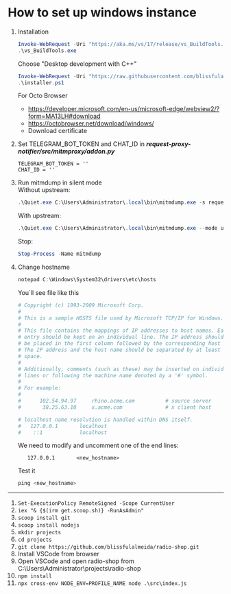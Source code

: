 # How to set up windows instance

1. Installation
   ```powershell
   Invoke-WebRequest -Uri "https://aka.ms/vs/17/release/vs_BuildTools.exe" -OutFile "vs_BuildTools.exe"
   .\vs_BuildTools.exe
   ```
   Choose "Desktop development with C++"
   ```powershell
   Invoke-WebRequest -Uri "https://raw.githubusercontent.com/blissfulalmeida/request-proxy-notifier/main/data/installer.ps1" -OutFile "installer.ps1"
   .\installer.ps1
   ```
   For Octo Browser<br>
   - https://developer.microsoft.com/en-us/microsoft-edge/webview2/?form=MA13LH#download
   - https://octobrowser.net/download/windows/
   - Download certificate

2. Set TELEGRAM_BOT_TOKEN and CHAT_ID in ***request-proxy-notifier/src/mitmproxy/addon.py***

   ```
   TELEGRAM_BOT_TOKEN = ''
   CHAT_ID = ''
   ```

3. Run mitmdump in silent mode<br>
   Without upstream:
   ```powershell
   .\Quiet.exe C:\Users\Administrator\.local\bin\mitmdump.exe -s request-proxy-notifier/src/mitmproxy/addon.py
   ```
   With upstream:
   ```powershell
   .\Quiet.exe C:\Users\Administrator\.local\bin\mitmdump.exe --mode upstream:http://gate.smartproxy.com:10010 --upstream-auth user-spvlqzff00-country-es-city-madrid:47M52piURbtigoiLj~ --set proxyauth="jhfw6764:8623jbxw7k9emomsu" -p 4152 -s request-proxy-notifier/src/mitmproxy/addon.py
   ```
   Stop:
   ```powershell
   Stop-Process -Name mitmdump
   ```
4. Change hostname
   ```powershell
   notepad C:\Windows\System32\drivers\etc\hosts
   ```
   You`ll see file like this
   ```powershell
   # Copyright (c) 1993-2009 Microsoft Corp.
   #
   # This is a sample HOSTS file used by Microsoft TCP/IP for Windows.
   #
   # This file contains the mappings of IP addresses to host names. Each
   # entry should be kept on an individual line. The IP address should
   # be placed in the first column followed by the corresponding host name.
   # The IP address and the host name should be separated by at least one
   # space.
   #
   # Additionally, comments (such as these) may be inserted on individual
   # lines or following the machine name denoted by a '#' symbol.
   #
   # For example:
   #
   #      102.54.94.97     rhino.acme.com          # source server
   #       38.25.63.10     x.acme.com              # x client host
   
   # localhost name resolution is handled within DNS itself.
   #   127.0.0.1       localhost
   #	::1            localhost
   ```
   We need to modify and uncomment one of the end lines:
   ```
      127.0.0.1       <new_hostname>
   ```
   Test it
   ```powershell
   ping <new_hostname>
   ```
---
1. `Set-ExecutionPolicy RemoteSigned -Scope CurrentUser`
2. `iex "& {$(irm get.scoop.sh)} -RunAsAdmin"`
3. `scoop install git`
4. `scoop install nodejs`
5. `mkdir projects`
6. `cd projects`
7. `git clone https://github.com/blissfulalmeida/radio-shop.git`
8. Install VSCode from browser
9. Open VSCode and open radio-shop from C:\\Users\Administrator\projects\radio-shop
10. `npm install`
11. `npx cross-env NODE_ENV=PROFILE_NAME node .\src\index.js`
